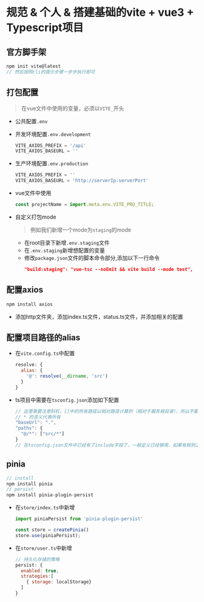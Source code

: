# 规范 & 个人 & 搭建基础的vite + vue3 + Typescript项目

## 官方脚手架
```js
npm init vite@latest
// 然后按照cli的提示步骤一步步执行即可
```

## 打包配置
> 在vue文件中使用的变量，必须以`VITE_`开头        

- 公共配置`.env`

- 开发环境配置`.env.development`
  ```js
  VITE_AXIOS_PREFIX = '/api'
  VITE_AXIOS_BASEURL = ''
  ```

- 生产环境配置`.env.production`
  ```js
  VITE_AXIOS_PREFIX = ''
  VITE_AXIOS_BASEURL = 'http://serverIp:serverPort'
  ```

- vue文件中使用
  ```js
  const projectName = import.meta.env.VITE_PRO_TITLE;
  ```

- 自定义打包mode
  > 例如我们新增一个mode为`staging`的mode       
  - 在root目录下新增`.env.staging`文件    
  - 在`.env.staging`新增想配置的变量
  - 修改`package.json`文件的脚本命令部分,添加以下一行命令      
    ```json
    "build:staging": "vue-tsc --noEmit && vite build --mode test",
    ```

## 配置axios
```js
npm install axios
```
- 添加http文件夹，添加index.ts文件，status.ts文件，并添加相关的配置


## 配置项目路径的alias
- 在`vite.config.ts`中配置
  ```js
  resolve: {
    alias: {
      '@': resolve(__dirname, 'src')
    }
  }
  ```
- ts项目中需要在`tsconfig.json`添加如下配置
  ```js
  // 这里需要注意斜杠，[]中的所有路径以相对路径计算的（相对于服务根目录），所以不要以/开头
  // * 的含义代表所有
  "baseUrl": ".",
  "paths": {
    "@/*": ["src/*"]
  }
  // 在tsconfig.json文件中已经有了include字段了，一般定义已经够用，如果有规则之外的文件需要添加，那则需要自己手动添加匹配
  ```

## pinia
```js
// install
npm install pinia
// persist
npm install pinia-plugin-persist
```
- 在`store/index.ts`中新增
  ```js
  import piniaPersist from 'pinia-plugin-persist'

  const store = createPinia()
  store.use(piniaPersist);
  ```
- 在`store/user.ts`中新增
  ```js
  // 持久化存储的策略
  persist: {
    enabled: true, 
    strategies:[
      { storage: localStorage}
    ]
  }
  ```